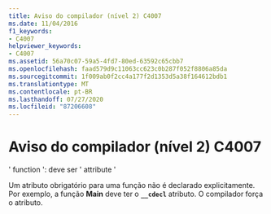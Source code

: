 ```yaml
---
title: Aviso do compilador (nível 2) C4007
ms.date: 11/04/2016
f1_keywords:
- C4007
helpviewer_keywords:
- C4007
ms.assetid: 56a70c07-59a5-4fd7-80ed-63592c65cbb7
ms.openlocfilehash: faad579d9c11063cc623c0b287f052f8806a85da
ms.sourcegitcommit: 1f009ab0f2cc4a177f2d1353d5a38f164612bdb1
ms.translationtype: MT
ms.contentlocale: pt-BR
ms.lasthandoff: 07/27/2020
ms.locfileid: "87206608"
---
```

# <a name="compiler-warning-level-2-c4007"></a>Aviso do compilador (nível 2) C4007

' function ': deve ser ' attribute '

Um atributo obrigatório para uma função não é declarado explicitamente. Por exemplo, a função **Main** deve ter o **`__cdecl`** atributo. O compilador força o atributo.
